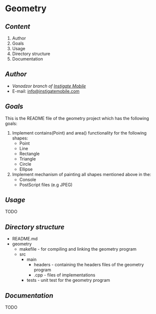 **Geometry**
========

*Content*
--------

 1. Author
 2. Goals
 3. Usage
 4. Directory structure
 5. Documentation

*Author*
--------

 - *Vanadzor branch of [Instigate Mobile](www.instigatemobile.com)*
 - E-mail: info@instigatemobile.com

*Goals*
--------

This is the README file of the geometry project which has the following goals:

1. Implement contains(Point) and area() functionality for the following shapes:
   * Point
   * Line
   * Rectangle
   * Triangle
   * Circle
   * Ellipse
2. Implement mechanism of painting all shapes mentioned above in the:
   * Console
   * PostScript files (e.g JPEG)     

*Usage*
--------

TODO

*Directory structure*
--------
* README.md 
* geometry
  * makefile - for compiling and linking the geometry program 
  * src
    * main
      * headers - containing the headers files of the geometry program
      * .cpp - files of implementations
    * tests - unit test for the geometry program

*Documentation*
--------

TODO
